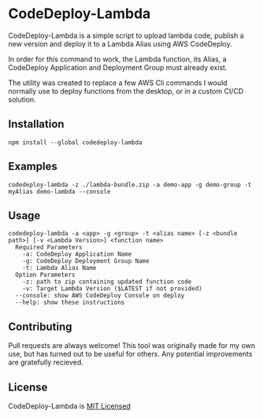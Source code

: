 # CodeDeploy-Lambda

CodeDeploy-Lambda is a simple script to upload lambda code, publish a new version and deploy it to a Lambda Alias using AWS CodeDeploy.

In order for this command to work, the Lambda function, its Alias, a CodeDeploy Application and Deployment Group must already exist.

The utility was created to replace a few AWS Cli commands I would normally use to deploy functions from the desktop, or in a custom CI/CD solution.

## Installation

```
npm install --global codedeploy-lambda
```

## Examples

```
codedeploy-lambda -z ./lambda-bundle.zip -a demo-app -g demo-group -t myAlias demo-lambda --console
```

## Usage

```
codedeploy-lambda -a <app> -g <group> -t <alias name> [-z <bundle path>] [-v <Lambda Version>] <function name>
  Required Parameters
    -a: CodeDeploy Application Name
    -g: CodeDeploy Deployment Group Name
    -t: Lambda Alias Name
  Option Parameters
    -z: path to zip containing updated function code
    -v: Target Lambda Version ($LATEST if not provided)
  --console: show AWS CodeDeploy Console on deploy
  --help: show these instructions
```

## Contributing

Pull requests are always welcome!  This tool was originally made for my own use, but has turned out to be useful for others.  Any potential improvements are gratefully recieved.

## License

CodeDeploy-Lambda is [MIT Licensed](/LICENSE)
